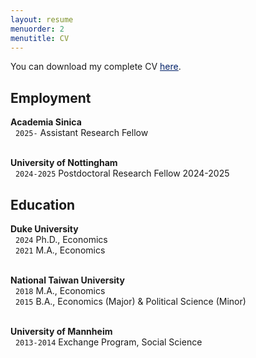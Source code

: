 ```yaml
---
layout: resume
menuorder: 2
menutitle: CV
---
```



You can download my complete CV <a href="https://sungjuwu.github.io/documents/CV_sungjuwu.pdf" target="_blank"><span style="color:#012169"><u>here</u></span></a>.

## Employment
__Academia Sinica__\
&nbsp;&nbsp;`2025-`
Assistant Research Fellow <br> <br>

__University of Nottingham__\
&nbsp;&nbsp;`2024-2025`
Postdoctoral Research Fellow 2024-2025

## Education
__Duke University__\
&nbsp;&nbsp;`2024`
 Ph.D., Economics\
&nbsp;&nbsp;`2021`
 M.A., Economics <br> <br>

__National Taiwan University__\
&nbsp;&nbsp;`2018`
 M.A., Economics\
&nbsp;&nbsp;`2015`
 B.A., Economics (Major) & Political Science (Minor) <br> <br>

__University of Mannheim__\
&nbsp;&nbsp;`2013-2014`
 Exchange Program, Social Science



<!-- ### Footer

Last updated: April 2022 -->


